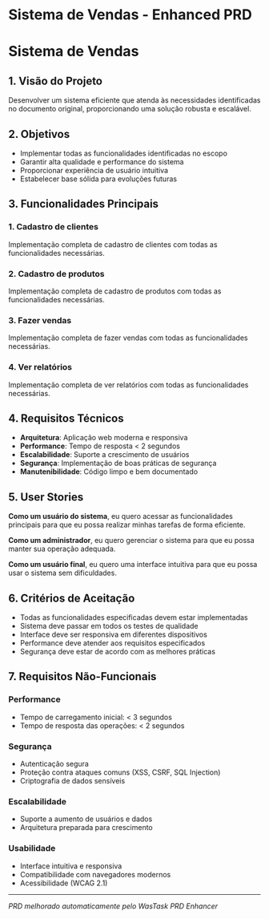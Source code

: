 # Sistema de Vendas - Enhanced PRD

# Sistema de Vendas

## 1. Visão do Projeto

Desenvolver um sistema eficiente que atenda às necessidades identificadas no documento original, proporcionando uma solução robusta e escalável.

## 2. Objetivos

- Implementar todas as funcionalidades identificadas no escopo
- Garantir alta qualidade e performance do sistema
- Proporcionar experiência de usuário intuitiva
- Estabelecer base sólida para evoluções futuras

## 3. Funcionalidades Principais

### 1. Cadastro de clientes
Implementação completa de cadastro de clientes com todas as funcionalidades necessárias.

### 2. Cadastro de produtos
Implementação completa de cadastro de produtos com todas as funcionalidades necessárias.

### 3. Fazer vendas
Implementação completa de fazer vendas com todas as funcionalidades necessárias.

### 4. Ver relatórios
Implementação completa de ver relatórios com todas as funcionalidades necessárias.



## 4. Requisitos Técnicos

- **Arquitetura**: Aplicação web moderna e responsiva
- **Performance**: Tempo de resposta < 2 segundos
- **Escalabilidade**: Suporte a crescimento de usuários
- **Segurança**: Implementação de boas práticas de segurança
- **Manutenibilidade**: Código limpo e bem documentado

## 5. User Stories

**Como um usuário do sistema**, eu quero acessar as funcionalidades principais para que eu possa realizar minhas tarefas de forma eficiente.

**Como um administrador**, eu quero gerenciar o sistema para que eu possa manter sua operação adequada.

**Como um usuário final**, eu quero uma interface intuitiva para que eu possa usar o sistema sem dificuldades.

## 6. Critérios de Aceitação

- Todas as funcionalidades especificadas devem estar implementadas
- Sistema deve passar em todos os testes de qualidade
- Interface deve ser responsiva em diferentes dispositivos
- Performance deve atender aos requisitos especificados
- Segurança deve estar de acordo com as melhores práticas

## 7. Requisitos Não-Funcionais

### Performance
- Tempo de carregamento inicial: < 3 segundos
- Tempo de resposta das operações: < 2 segundos

### Segurança
- Autenticação segura
- Proteção contra ataques comuns (XSS, CSRF, SQL Injection)
- Criptografia de dados sensíveis

### Escalabilidade
- Suporte a aumento de usuários e dados
- Arquitetura preparada para crescimento

### Usabilidade
- Interface intuitiva e responsiva
- Compatibilidade com navegadores modernos
- Acessibilidade (WCAG 2.1)

---

*PRD melhorado automaticamente pelo WasTask PRD Enhancer*
